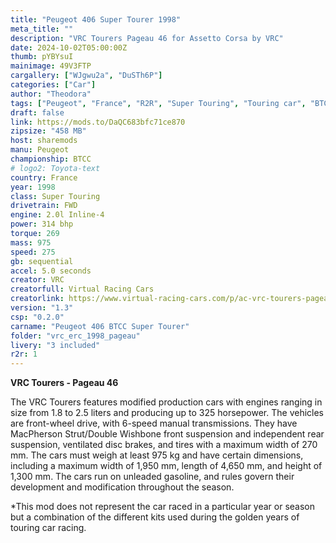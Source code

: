 ```yaml
---
title: "Peugeot 406 Super Tourer 1998"
meta_title: ""
description: "VRC Tourers Pageau 46 for Assetto Corsa by VRC"
date: 2024-10-02T05:00:00Z
thumb: pYBYsuI
mainimage: 49V3FTP
cargallery: ["WJgwu2a", "DuSTh6P"]
categories: ["Car"]
author: "Theodora"
tags: ["Peugeot", "France", "R2R", "Super Touring", "Touring car", "BTCC", "1998", "VRC"]
draft: false
link: https://mods.to/DaQC683bfc71ce870
zipsize: "458 MB"
host: sharemods
manu: Peugeot
championship: BTCC
# logo2: Toyota-text
country: France
year: 1998
class: Super Touring
drivetrain: FWD
engine: 2.0l Inline-4
power: 314 bhp
torque: 269
mass: 975
speed: 275
gb: sequential
accel: 5.0 seconds
creator: VRC
creatorfull: Virtual Racing Cars
creatorlink: https://www.virtual-racing-cars.com/p/ac-vrc-tourers-pageau-46/
version: "1.3"
csp: "0.2.0"
carname: "Peugeot 406 BTCC Super Tourer"
folder: "vrc_erc_1998_pageau"
livery: "3 included"
r2r: 1
---
```


**VRC Tourers - Pageau 46**

The VRC Tourers features modified production cars with engines ranging in size from 1.8 to 2.5 liters and producing up to 325 horsepower. The vehicles are front-wheel drive, with 6-speed manual transmissions. They have MacPherson Strut/Double Wishbone front suspension and independent rear suspension, ventilated disc brakes, and tires with a maximum width of 270 mm. The cars must weigh at least 975 kg and have certain dimensions, including a maximum width of 1,950 mm, length of 4,650 mm, and height of 1,300 mm. The cars run on unleaded gasoline, and rules govern their development and modification throughout the season.

*This mod does not represent the car raced in a particular year or season but a combination of the different kits used during the golden years of touring car racing.
